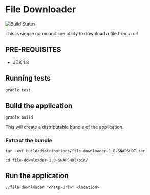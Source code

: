 File Downloader
===============

[![Build Status](https://travis-ci.org/phudekar/file-downloader.svg?branch=master)](https://travis-ci.org/phudekar/file-downloader)

This is simple command line utility to download a file from a url.

## PRE-REQUISITES

- JDK 1.8

## Running tests
```
gradle test

```

## Build the application
```
gradle build

```

This will create a distributable bundle of the application.

### Extract the bundle

```
tar -xvf build/distributions/file-downloader-1.0-SNAPSHOT.tar

cd file-downloader-1.0-SNAPSHOT/bin/

```


## Run the application

```
./file-downloader "<http-url>" <location>

```